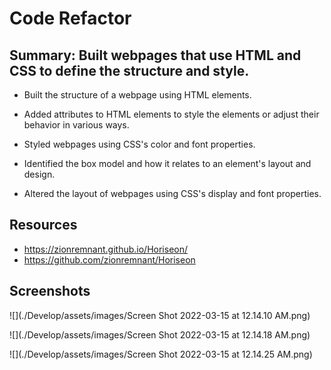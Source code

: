 # Code Refactor

## Summary: Built webpages that use HTML and CSS to define the structure and style.

- Built the structure of a webpage using HTML elements.

- Added attributes to HTML elements to style the elements or adjust their behavior in various ways.

- Styled webpages using CSS's color and font properties.

- Identified the box model and how it relates to an element's layout and design.

- Altered the layout of webpages using CSS's display and font properties.

## Resources

- https://zionremnant.github.io/Horiseon/
- https://github.com/zionremnant/Horiseon

## Screenshots

![](./Develop/assets/images/Screen Shot 2022-03-15 at 12.14.10 AM.png)

![](./Develop/assets/images/Screen Shot 2022-03-15 at 12.14.18 AM.png)

![](./Develop/assets/images/Screen Shot 2022-03-15 at 12.14.25 AM.png)
